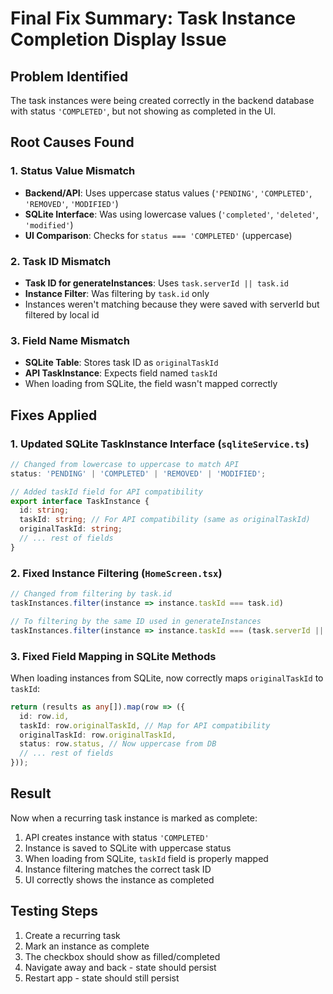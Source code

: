 # Final Fix Summary: Task Instance Completion Display Issue

## Problem Identified
The task instances were being created correctly in the backend database with status `'COMPLETED'`, but not showing as completed in the UI.

## Root Causes Found

### 1. Status Value Mismatch
- **Backend/API**: Uses uppercase status values (`'PENDING'`, `'COMPLETED'`, `'REMOVED'`, `'MODIFIED'`)
- **SQLite Interface**: Was using lowercase values (`'completed'`, `'deleted'`, `'modified'`)
- **UI Comparison**: Checks for `status === 'COMPLETED'` (uppercase)

### 2. Task ID Mismatch
- **Task ID for generateInstances**: Uses `task.serverId || task.id`
- **Instance Filter**: Was filtering by `task.id` only
- Instances weren't matching because they were saved with serverId but filtered by local id

### 3. Field Name Mismatch
- **SQLite Table**: Stores task ID as `originalTaskId`
- **API TaskInstance**: Expects field named `taskId`
- When loading from SQLite, the field wasn't mapped correctly

## Fixes Applied

### 1. Updated SQLite TaskInstance Interface (`sqliteService.ts`)
```typescript
// Changed from lowercase to uppercase to match API
status: 'PENDING' | 'COMPLETED' | 'REMOVED' | 'MODIFIED';

// Added taskId field for API compatibility
export interface TaskInstance {
  id: string;
  taskId: string; // For API compatibility (same as originalTaskId)
  originalTaskId: string;
  // ... rest of fields
}
```

### 2. Fixed Instance Filtering (`HomeScreen.tsx`)
```typescript
// Changed from filtering by task.id
taskInstances.filter(instance => instance.taskId === task.id)

// To filtering by the same ID used in generateInstances
taskInstances.filter(instance => instance.taskId === (task.serverId || task.id))
```

### 3. Fixed Field Mapping in SQLite Methods
When loading instances from SQLite, now correctly maps `originalTaskId` to `taskId`:
```typescript
return (results as any[]).map(row => ({
  id: row.id,
  taskId: row.originalTaskId, // Map for API compatibility
  originalTaskId: row.originalTaskId,
  status: row.status, // Now uppercase from DB
  // ... rest of fields
}));
```

## Result
Now when a recurring task instance is marked as complete:
1. API creates instance with status `'COMPLETED'`
2. Instance is saved to SQLite with uppercase status
3. When loading from SQLite, `taskId` field is properly mapped
4. Instance filtering matches the correct task ID
5. UI correctly shows the instance as completed

## Testing Steps
1. Create a recurring task
2. Mark an instance as complete
3. The checkbox should show as filled/completed
4. Navigate away and back - state should persist
5. Restart app - state should still persist